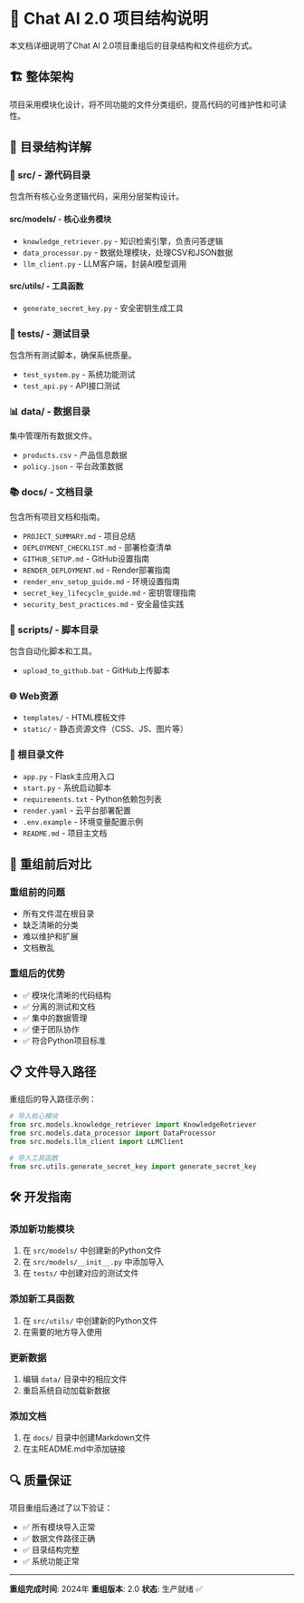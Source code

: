 # 📁 Chat AI 2.0 项目结构说明

本文档详细说明了Chat AI 2.0项目重组后的目录结构和文件组织方式。

## 🏗️ 整体架构

项目采用模块化设计，将不同功能的文件分类组织，提高代码的可维护性和可读性。

## 📂 目录结构详解

### 🔧 src/ - 源代码目录
包含所有核心业务逻辑代码，采用分层架构设计。

#### src/models/ - 核心业务模块
- `knowledge_retriever.py` - 知识检索引擎，负责问答逻辑
- `data_processor.py` - 数据处理模块，处理CSV和JSON数据
- `llm_client.py` - LLM客户端，封装AI模型调用

#### src/utils/ - 工具函数
- `generate_secret_key.py` - 安全密钥生成工具

### 🧪 tests/ - 测试目录
包含所有测试脚本，确保系统质量。

- `test_system.py` - 系统功能测试
- `test_api.py` - API接口测试

### 📊 data/ - 数据目录
集中管理所有数据文件。

- `products.csv` - 产品信息数据
- `policy.json` - 平台政策数据

### 📚 docs/ - 文档目录
包含所有项目文档和指南。

- `PROJECT_SUMMARY.md` - 项目总结
- `DEPLOYMENT_CHECKLIST.md` - 部署检查清单
- `GITHUB_SETUP.md` - GitHub设置指南
- `RENDER_DEPLOYMENT.md` - Render部署指南
- `render_env_setup_guide.md` - 环境设置指南
- `secret_key_lifecycle_guide.md` - 密钥管理指南
- `security_best_practices.md` - 安全最佳实践

### 🔧 scripts/ - 脚本目录
包含自动化脚本和工具。

- `upload_to_github.bat` - GitHub上传脚本

### 🌐 Web资源
- `templates/` - HTML模板文件
- `static/` - 静态资源文件（CSS、JS、图片等）

### 🚀 根目录文件
- `app.py` - Flask主应用入口
- `start.py` - 系统启动脚本
- `requirements.txt` - Python依赖包列表
- `render.yaml` - 云平台部署配置
- `.env.example` - 环境变量配置示例
- `README.md` - 项目主文档

## 🔄 重组前后对比

### 重组前的问题
- 所有文件混在根目录
- 缺乏清晰的分类
- 难以维护和扩展
- 文档散乱

### 重组后的优势
- ✅ 模块化清晰的代码结构
- ✅ 分离的测试和文档
- ✅ 集中的数据管理
- ✅ 便于团队协作
- ✅ 符合Python项目标准

## 📋 文件导入路径

重组后的导入路径示例：

```python
# 导入核心模块
from src.models.knowledge_retriever import KnowledgeRetriever
from src.models.data_processor import DataProcessor
from src.models.llm_client import LLMClient

# 导入工具函数
from src.utils.generate_secret_key import generate_secret_key
```

## 🛠️ 开发指南

### 添加新功能模块
1. 在 `src/models/` 中创建新的Python文件
2. 在 `src/models/__init__.py` 中添加导入
3. 在 `tests/` 中创建对应的测试文件

### 添加新工具函数
1. 在 `src/utils/` 中创建新的Python文件
2. 在需要的地方导入使用

### 更新数据
1. 编辑 `data/` 目录中的相应文件
2. 重启系统自动加载新数据

### 添加文档
1. 在 `docs/` 目录中创建Markdown文件
2. 在主README.md中添加链接

## 🔍 质量保证

项目重组后通过了以下验证：
- ✅ 所有模块导入正常
- ✅ 数据文件路径正确
- ✅ 目录结构完整
- ✅ 系统功能正常

---

**重组完成时间**: 2024年
**重组版本**: 2.0
**状态**: 生产就绪 ✅
